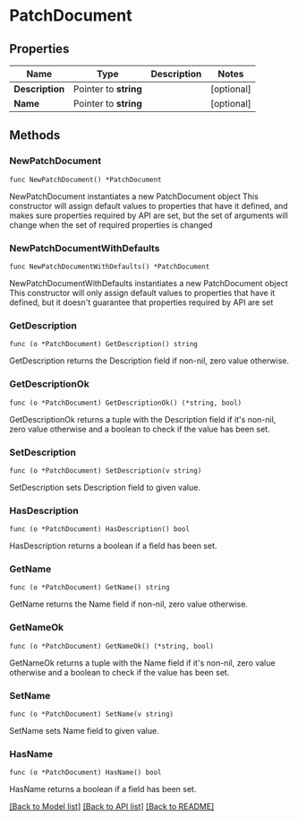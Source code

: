 # PatchDocument

## Properties

Name | Type | Description | Notes
------------ | ------------- | ------------- | -------------
**Description** | Pointer to **string** |  | [optional] 
**Name** | Pointer to **string** |  | [optional] 

## Methods

### NewPatchDocument

`func NewPatchDocument() *PatchDocument`

NewPatchDocument instantiates a new PatchDocument object
This constructor will assign default values to properties that have it defined,
and makes sure properties required by API are set, but the set of arguments
will change when the set of required properties is changed

### NewPatchDocumentWithDefaults

`func NewPatchDocumentWithDefaults() *PatchDocument`

NewPatchDocumentWithDefaults instantiates a new PatchDocument object
This constructor will only assign default values to properties that have it defined,
but it doesn't guarantee that properties required by API are set

### GetDescription

`func (o *PatchDocument) GetDescription() string`

GetDescription returns the Description field if non-nil, zero value otherwise.

### GetDescriptionOk

`func (o *PatchDocument) GetDescriptionOk() (*string, bool)`

GetDescriptionOk returns a tuple with the Description field if it's non-nil, zero value otherwise
and a boolean to check if the value has been set.

### SetDescription

`func (o *PatchDocument) SetDescription(v string)`

SetDescription sets Description field to given value.

### HasDescription

`func (o *PatchDocument) HasDescription() bool`

HasDescription returns a boolean if a field has been set.

### GetName

`func (o *PatchDocument) GetName() string`

GetName returns the Name field if non-nil, zero value otherwise.

### GetNameOk

`func (o *PatchDocument) GetNameOk() (*string, bool)`

GetNameOk returns a tuple with the Name field if it's non-nil, zero value otherwise
and a boolean to check if the value has been set.

### SetName

`func (o *PatchDocument) SetName(v string)`

SetName sets Name field to given value.

### HasName

`func (o *PatchDocument) HasName() bool`

HasName returns a boolean if a field has been set.


[[Back to Model list]](../README.md#documentation-for-models) [[Back to API list]](../README.md#documentation-for-api-endpoints) [[Back to README]](../README.md)


